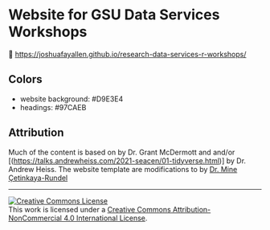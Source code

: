 # Website for GSU Data Services Workshops 

🔗 https://joshuafayallen.github.io/research-data-services-r-workshops/

## Colors

- website background: #D9E3E4
- headings: #97CAEB

## Attribution

Much of the content is based on [](https://github.com/uo-ec607/lectures) by Dr. Grant McDermott and [](https://datavizs21.classes.andrewheiss.com/) and/or [(https://talks.andrewheiss.com/2021-seacen/01-tidyverse.html)] by Dr. Andrew Heiss. The website template are modifications to [](https://sta210-s22.github.io/website/) by [Dr. Mine Çetinkaya-Rundel](https://sta210-s22.github.io/website/course-team.html) 

<hr> 

<a rel="license" href="http://creativecommons.org/licenses/by-nc/4.0/"><img alt="Creative Commons License" style="border-width:0" src="https://i.creativecommons.org/l/by-nc/4.0/88x31.png" /></a><br />This work is licensed under a <a rel="license" href="http://creativecommons.org/licenses/by-nc/4.0/">Creative Commons Attribution-NonCommercial 4.0 International License</a>.
